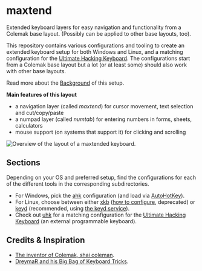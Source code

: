 # maxtend
Extended keyboard layers for easy navigation and functionality from a Colemak base layout.
(Possibly can be applied to other base layouts, too).

This repository contains various configurations and tooling to create an extended keyboard setup for both Windows and Linux, and a matching configuration for the [Ultimate Hacking Keyboard](https://ultimatehackingkeyboard.com). The configurations start from a Colemak base layout but a lot (or at least some) should also work with other base layouts.

Read more about the [Background](BACKGROUND.md) of this setup.

**Main features of this layout**
- a navigation layer (called *maxtend*) for cursor movement, text selection and cut/copy/paste
- a numpad layer (called *numtab*) for entering numbers in forms, sheets, calculators
- mouse support (on systems that support it) for clicking and scrolling

![Overview of the layout of a maxtended keyboard.](https://github.com/mhantsch/maxtend/assets/591785/3c0f464d-ccfe-416c-b293-f93c0e5e9745)

## Sections
Depending on your OS and preferred setup, find the configurations for each of the different tools in the corresponding subdirectories. 
- For Windows, pick the [ahk](ahk/) configuration (and load via [AutoHotKey](https://www.autohotkey.com/)).
- For Linux, choose between either [xkb](xkb/) ([how to configure](xkb/HOWTO), deprecated) or [keyd](keyd/) (recommended, using [the keyd service](https://github.com/rvaiya/keyd)).
- Check out [uhk](uhk/) for a matching configuration for the [Ultimate Hacking Keyboard](https://ultimatehackingkeyboard.com) (an external programmable keyboard).

## Credits & Inspiration
- [The inventor of Colemak, shai coleman](https://colemak.com).
- [DreymaR and his Big Bag of Keyboard Tricks](https://dreymar.colemak.org/).
